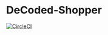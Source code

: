 # DeCoded-Shopper

[![CircleCI](https://circleci.com/gh/DeCoded-Shopper/DeCoded-Shopper.git.svg?style=svg)](https://github.com/DeCoded-Shopper/DeCoded-Shopper.git)


